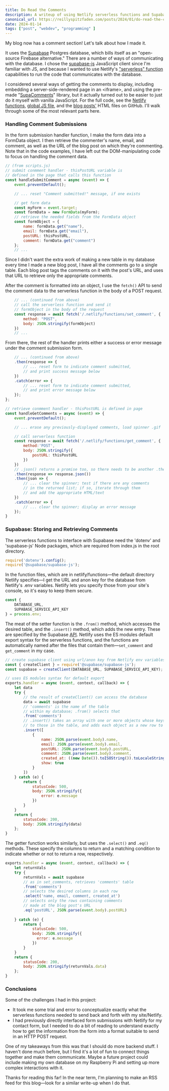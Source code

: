 ```yaml
---
title: Do Read the Comments
description: A writeup of using Netlify serverless functions and Supabase to code a comments section on a static site
canonical_url: https://reillyspitzfaden.com/posts/2024/01/do-read-the-comments/
date: 2024-01-14
tags: ["post", "webdev", "programming" ]
---
```


<!-- Code highlighting CSS -->
<link rel="stylesheet" type="text/css" href="/styles/code/prism.css" />

My blog now has a comment section! Let's talk about how I made it.

It uses the [Supabase](https://supabase.com/) Postgres database, which bills itself as an "open-source Firebase alternative." There are a number of ways of communicating with the database. I chose the [supabase-js](https://github.com/supabase/supabase-js) JavaScript client since I'm familiar with JS, and because I wanted to use Netlify's ["serverless" function](https://www.netlify.com/blog/intro-to-serverless-functions/) capabilities to run the code that communicates with the database.

I considered several ways of getting the comments to display, including embedding a server-side-rendered page in an \<iframe\>, and using the pre-made "[SupaComments](https://jsrepos.com/repo/a-blazing-fast-lightweight-and-open-source-comment-system-for-your-static-website-blogs-powered-by-supabase)" library, but it actually turned out to be easier to just do it myself with vanilla JavaScript. For the full code, see the [Netlify functions](https://github.com/reillypascal/personalsite/tree/main/reillyspitzfaden/netlify/functions), [global JS file](https://github.com/reillypascal/personalsite/blob/main/reillyspitzfaden/styles/scripts.js), and the [blog posts'](https://github.com/reillypascal/personalsite/tree/main/reillyspitzfaden/blog) HTML files on GitHub. I'll walk through some of the most relevant parts here.

### Handling Comment Submissions

In the form submission handler function, I make the form data into a FormData object. I then retrieve the commenter's name, email, and comment, as well as the URL of the blog post on which they're commenting. Note that in the code examples, I have left out the DOM-manipulating code to focus on handling the comment data.

``` js
// (from scripts.js)
// submit conmment handler - thisPostURL variable is 
// defined in the page that calls this function
const handleSubmitComment = async (event) => {
    event.preventDefault();

    // ... reset "Comment submitted!" message, if one exists

    // get form data
    const myForm = event.target;
    const formData = new FormData(myForm);
    // retrieve the needed fields from the FormData object
    const formObject = {
        name: formData.get("name"),
        email: formData.get("email"),
        postURL: thisPostURL,
        comment: formData.get("comment")
    };
    // ...
```

Since I didn't want the extra work of making a new table in my database every time I made a new blog post, I have all the comments go to a single table. Each blog post tags the comments on it with the post's URL, and uses that URL to retrieve only the appropriate comments.

After the comment is formatted into an object, I use the `fetch()` API to send the comment data to the serverless function in the body of a POST request.

``` js
    // ... (continued from above)
    // call the serverless function and send it 
    // formObject in the body of the request
    const response = await fetch('/.netlify/functions/set_comment', {
        method: "POST",
        body: JSON.stringify(formObject)
    })
    // ...
```

From there, the rest of the handler prints either a success or error message under the comment submission form.

``` js
    // ... (continued from above)
    .then(response => {
        // ... reset form to indicate comment submitted,
        // and print success message below
    })
    .catch(error => {
        // ... reset form to indicate comment submitted, 
        // and print error message below
    });
};
```

``` js
// retrieve conmment handler - thisPostURL is defined in page
const handleGetComments = async (event) => {
    event.preventDefault();

    // ... erase any previously-displayed comments, load spinner .gif

    // call serverless function
    const response = await fetch('/.netlify/functions/get_comment', {
        method:'POST',
        body: JSON.stringify({
            postURL: thisPostURL
        })
    })
    // .json() returns a promise too, so there needs to be another .then()
    .then(response => response.json())
    .then(json => {
        // ... clear the spinner; test if there are any comments 
        // in the returned list; if so, iterate through them 
        // and add the appropriate HTML/text
    })
    .catch(error => {
        // ... clear the spinner; display an error message
    });
}
```

### Supabase: Storing and Retrieving Comments

The serverless functions to interface with Supabase need the 'dotenv' and 'supabase-js' Node packages, which are required from index.js in the root directory.

``` js
require('dotenv').config();
require('@supabase/supabase-js');
```

In the function files, which are in netlify/functions—the default directory Netlify specifies—I get the URL and anon key for the database from Netlify's .env variables. Netlify lets you specify those from your site's console, so it's easy to keep them secure.

``` js
const {
    DATABASE_URL,
    SUPABASE_SERVICE_API_KEY
} = process.env;
```

The meat of the setter function is the `.from()` method, which accesses the desired table, and the `.insert()` method, which adds the new entry. These are specified by the Supabase [API](https://zone-www-dot-lmn02xr2l-supabase.vercel.app/docs/reference/javascript/select). Netlify uses the ES modules default export syntax for the serverless functions, and the functions are automatically named after the files that contain them—`set_comment` and `get_comment` in my case.

``` js
// create supabase client using url/anon key from Netlify env variables
const { createClient } = require('@supabase/supabase-js');
const supabase = createClient(DATABASE_URL, SUPABASE_SERVICE_API_KEY);

// uses ES modules syntax for default export
exports.handler = async (event, context, callback) => {
    let data
    try {
        // the result of createClient() can access the database
        data = await supabase
        // 'comments' is the name of the table 
        // within my database; .from() selects that
        .from('comments')
        // .insert() takes an array with one or more objects whose keys correspond
        // to those in the table, and adds each object as a new row to the table
        .insert([
            {   
                name: JSON.parse(event.body).name,
                email: JSON.parse(event.body).email,
                postURL: JSON.parse(event.body).postURL,
                comment: JSON.parse(event.body).comment,
                created_at: ((new Date()).toISOString()).toLocaleString('en-US'),
                show: true
            }
        ])
    } catch (e) {
        return {
            statusCode: 500,
            body: JSON.stringify({
                error: e.message
            })
        }
    }
    return {
        statusCode: 200,
        body: JSON.stringify(data)
    };
}
```

The getter function works similarly, but uses the `.select()` and `.eq()` methods. These specify the columns to return and a matching condition to indicate whether or not to return a row, respectively.

``` js
exports.handler = async (event, context, callback) => {
    let returnVals
    try {
        returnVals = await supabase
        // as in set_comments, retrieves 'comments' table
        .from('comments')
        // selects the desired columns in each row
        .select('name, email, comment, created_at')
        // selects only the rows containing comments 
        // made at the blog post's URL
        .eq('postURL', JSON.parse(event.body).postURL)
        
    } catch (e) {
        return {
            statusCode: 500,
            body: JSON.stringify({
              error: e.message
            })
        }
    }
    return {
        statusCode: 200,
        body: JSON.stringify(returnVals.data)
    };
}
```

### Conclusions

Some of the challenges I had in this project:

- It took me some trial and error to conceptualize exactly what the serverless functions needed to send back and forth with my site/Netlify.
- I had previously directly interfaced form submissions with Netlify for my contact form, but I needed to do a bit of reading to understand exactly how to get the information from the form into a format suitable to send in an HTTP POST request.

One of my takeaways from this was that I should do more backend stuff. I haven't done much before, but I find it's a lot of fun to connect things together and make them communicate. Maybe a future project could include making my own database on my Raspberry Pi and setting up more complex interactions with it.

Thanks for reading this far! In the near term, I'm planning to make an RSS feed for this blog—look for a similar write-up when I do that.